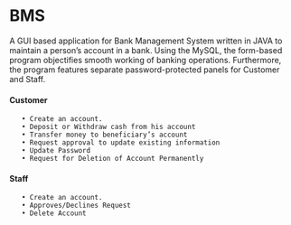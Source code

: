 # BMS
A GUI based application for Bank Management System written in JAVA to maintain a person’s account in a bank. Using the MySQL, the form-based program objectifies smooth working of banking operations. Furthermore, the program features separate password-protected panels for Customer and Staff.
#### Customer 
       • Create an account.
       • Deposit or Withdraw cash from his account
       • Transfer money to beneficiary’s account
       • Request approval to update existing information
       • Update Password
       • Request for Deletion of Account Permanently
#### Staff
       • Create an account.
       • Approves/Declines Request
       • Delete Account
